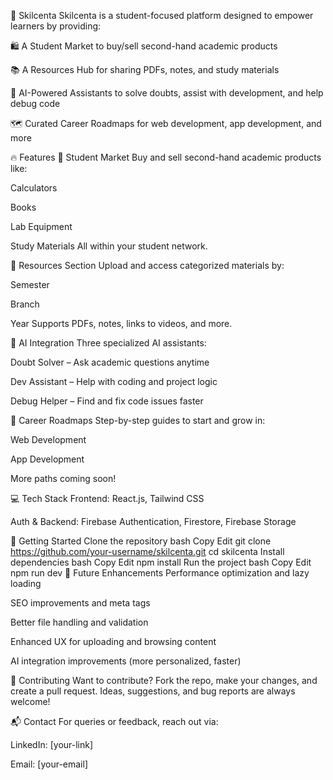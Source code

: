 🧠 Skilcenta
Skilcenta is a student-focused platform designed to empower learners by providing:

🛍️ A Student Market to buy/sell second-hand academic products

📚 A Resources Hub for sharing PDFs, notes, and study materials

🤖 AI-Powered Assistants to solve doubts, assist with development, and help debug code

🗺️ Curated Career Roadmaps for web development, app development, and more

🔥 Features
🛒 Student Market
Buy and sell second-hand academic products like:

Calculators

Books

Lab Equipment

Study Materials
All within your student network.

📂 Resources Section
Upload and access categorized materials by:

Semester

Branch

Year
Supports PDFs, notes, links to videos, and more.

🤖 AI Integration
Three specialized AI assistants:

Doubt Solver – Ask academic questions anytime

Dev Assistant – Help with coding and project logic

Debug Helper – Find and fix code issues faster

🧭 Career Roadmaps
Step-by-step guides to start and grow in:

Web Development

App Development

More paths coming soon!

💻 Tech Stack
Frontend: React.js, Tailwind CSS

Auth & Backend: Firebase Authentication, Firestore, Firebase Storage

🚀 Getting Started
Clone the repository
bash
Copy
Edit
git clone https://github.com/your-username/skilcenta.git
cd skilcenta
Install dependencies
bash
Copy
Edit
npm install
Run the project
bash
Copy
Edit
npm run dev
📌 Future Enhancements
Performance optimization and lazy loading

SEO improvements and meta tags

Better file handling and validation

Enhanced UX for uploading and browsing content

AI integration improvements (more personalized, faster)

🤝 Contributing
Want to contribute? Fork the repo, make your changes, and create a pull request.
Ideas, suggestions, and bug reports are always welcome!

📬 Contact
For queries or feedback, reach out via:

LinkedIn: [your-link]

Email: [your-email]

